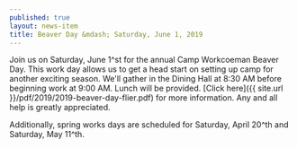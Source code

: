 ```yaml
---
published: true
layout: news-item
title: Beaver Day &mdash; Saturday, June 1, 2019
---
```


Join us on Saturday, June 1^st for the annual Camp Workcoeman Beaver Day. This work day allows us to get a head start on setting up camp for another exciting season. We'll gather in the Dining Hall at 8:30 AM before beginning work at 9:00 AM. Lunch will be provided. [Click here]({{ site.url }}/pdf/2019/2019-beaver-day-flier.pdf) for more information. Any and all help is greatly appreciated.

Additionally, spring works days are scheduled for Saturday, April 20^th and Saturday, May 11^th.
